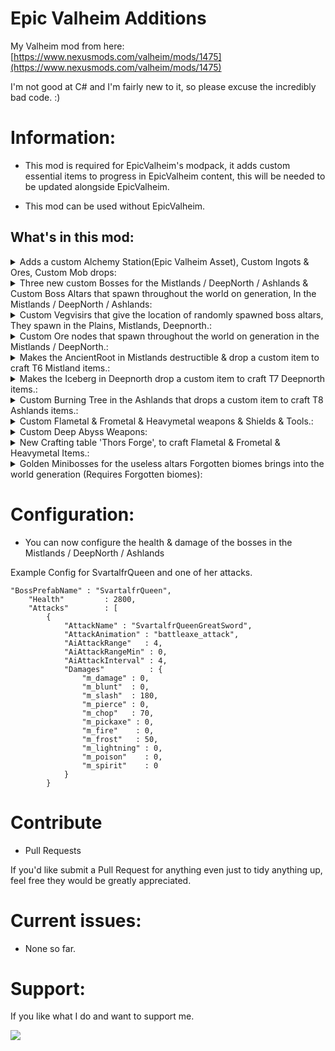 # Epic Valheim Additions
 My Valheim mod from here: [https://www.nexusmods.com/valheim/mods/1475](https://www.nexusmods.com/valheim/mods/1475)
 
 I'm not good at C# and I'm fairly new to it, so please excuse the incredibly bad code. :)
 
# Information:
* This mod is required for EpicValheim's modpack, it adds custom essential items to progress in EpicValheim content, this will be needed to be updated alongside  EpicValheim. 

* This mod can be used without EpicValheim.

## What's in this mod:


<details><summary>Adds a custom Alchemy Station(Epic Valheim Asset), Custom Ingots & Ores, Custom Mob drops:</summary>
<p>

![](https://i.imgur.com/KEcOmXt.jpg)
![](https://i.imgur.com/ko5tJYm.png)


</p></summary></details>

<details><summary>Three new custom Bosses for the Mistlands / DeepNorth / Ashlands  & Custom Boss Altars that spawn throughout the world on generation, In the Mistlands / DeepNorth / Ashlands:</summary>
<p>

![](https://staticdelivery.nexusmods.com/mods/3667/images/1475/1475-1639710089-86667099.png)
![](https://staticdelivery.nexusmods.com/mods/3667/images/1475/1475-1647576692-51939647.png)
![](https://staticdelivery.nexusmods.com/mods/3667/images/1475/1475-1647878084-224388802.png)


</p></summary></details>

<details><summary>Custom Vegvisirs that give the location of randomly spawned boss altars, They spawn in the Plains, Mistlands, Deepnorth.:</summary>
<p>

![](https://i.imgur.com/6ueVQgl.jpg)


</p></summary></details>

<details><summary>Custom Ore nodes that spawn throughout the world on generation in the Mistlands / DeepNorth.:</summary>
<p>

![](https://i.imgur.com/qvtd3HY.jpg)


</p></summary></details>

<details><summary>Makes the AncientRoot in Mistlands destructible & drop a custom item to craft T6 Mistland items.:</summary>
<p>

![](https://i.imgur.com/v981Tt5.jpg)


</p></summary></details>

<details><summary>Makes the Iceberg in Deepnorth drop a custom item to craft T7 Deepnorth items.:</summary>
<p>

![](https://i.imgur.com/ydI9b9u.jpg)


</p></summary></details>

<details><summary>Custom Burning Tree in the Ashlands that drops a custom item to craft T8 Ashlands items.:</summary>
<p>

![](https://i.imgur.com/woxob0Z.jpg)


</p></summary></details>

<details><summary>Custom Flametal & Frometal & Heavymetal weapons & Shields & Tools.:</summary>
<p>

![](https://i.imgur.com/DJ5gZh6.png)


</p></summary></details>

<details><summary>Custom Deep Abyss Weapons:</summary>
<p>

![](https://staticdelivery.nexusmods.com/mods/3667/images/1475/1475-1647878068-220502005.png)


</p></summary></details>


<details><summary>New Crafting table 'Thors Forge', to craft Flametal & Frometal & Heavymetal Items.:</summary>
<p>

![](https://i.imgur.com/EnxSrae.jpg)


</p></summary></details>

<details><summary>Golden Minibosses for the useless altars Forgotten biomes brings into the world generation (Requires Forgotten biomes):</summary>
<p>

![](https://i.imgur.com/fZsjBva.png)


</p></summary></details>


# Configuration:

* You can now configure the health & damage of the bosses in the Mistlands / DeepNorth / Ashlands 

Example Config for SvartalfrQueen and one of her attacks.

	"BossPrefabName" : "SvartalfrQueen",
        "Health"         : 2800,
        "Attacks"        : [
            {
                "AttackName" : "SvartalfrQueenGreatSword",
                "AttackAnimation" : "battleaxe_attack",
                "AiAttackRange"   : 4,
                "AiAttackRangeMin" : 0,
                "AiAttackInterval" : 4,
                "Damages"          : {
                    "m_damage" : 0,
                    "m_blunt"  : 0,
                    "m_slash"  : 180,
                    "m_pierce" : 0,
                    "m_chop"   : 70,
                    "m_pickaxe" : 0,
                    "m_fire"    : 0,
                    "m_frost"   : 50,
                    "m_lightning" : 0,
                    "m_poison"    : 0,
                    "m_spirit"    : 0
                }
            }

# Contribute

* Pull Requests

 If you'd like submit a Pull Request for anything even just to tidy anything up, feel free they would be greatly appreciated.


# Current issues:

* None so far.

# Support:

If you like what I do and want to support me.

[![](https://i.imgur.com/d5IpNXJ.png)](https://www.buymeacoffee.com/Huntard)

